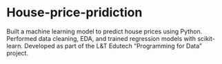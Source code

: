 # House-price-pridiction
Built a machine learning model to predict house prices using Python. Performed data cleaning, EDA, and trained regression models with scikit-learn. Developed as part of the L&amp;T Edutech “Programming for Data” project.
